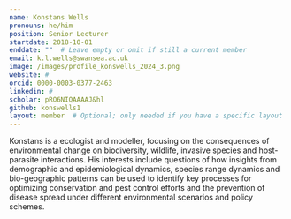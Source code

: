 ```yaml
---
name: Konstans Wells
pronouns: he/him
position: Senior Lecturer
startdate: 2018-10-01
enddate: ""  # Leave empty or omit if still a current member
email: k.l.wells@swansea.ac.uk
image: /images/profile_konswells_2024_3.png
website: #
orcid: 0000-0003-0377-2463
linkedin: #
scholar: pRO6NIQAAAAJ&hl
github: konswells1
layout: member  # Optional; only needed if you have a specific layout
---
```


Konstans is a ecologist and modeller, focusing on the consequences of environmental change on biodiversity, wildlife, invasive species and host-parasite interactions. His interests include questions of how insights from demographic and epidemiological dynamics, species range dynamics and bio-geographic patterns can be used to identify key processes for optimizing conservation and pest control efforts and the prevention of disease spread under different environmental scenarios and policy schemes. 




